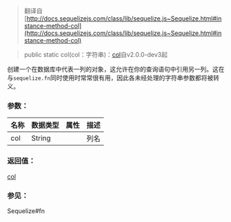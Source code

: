 > 翻译自 [http://docs.sequelizejs.com/class/lib/sequelize.js~Sequelize.html#instance-method-col](http://docs.sequelizejs.com/class/lib/sequelize.js~Sequelize.html#instance-method-col)

> public static col(col：字符串)：[col](http://docs.sequelizejs.com/class/lib/sequelize.js~Sequelize.html#instance-method-col)自v2.0.0-dev3起

创建一个在数据库中代表一列的对象，这允许在你的查询语句中引用另一列。这在与`sequelize.fn`同时使用时常常很有用，因此各未经处理的字符串参数都将被转义。

### 参数：
名称 | 数据类型 | 属性 | 描述
-- | -- | -- | --
col | String | | 列名

### 返回值：
[col](http://docs.sequelizejs.com/class/lib/sequelize.js~Sequelize.html#instance-method-col)

### 参见：
Sequelize#fn